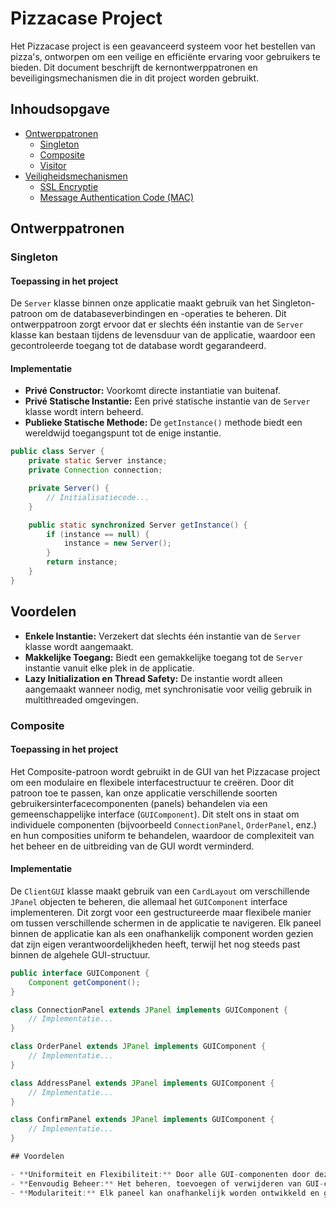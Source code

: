 # Pizzacase Project

Het Pizzacase project is een geavanceerd systeem voor het bestellen van pizza's, ontworpen om een veilige en efficiënte ervaring voor gebruikers te bieden. Dit document beschrijft de kernontwerppatronen en beveiligingsmechanismen die in dit project worden gebruikt.

## Inhoudsopgave

- [Ontwerppatronen](#ontwerppatronen)
  - [Singleton](#singleton)
  - [Composite](#composite)
  - [Visitor](#visitor)
- [Veiligheidsmechanismen](#veiligheidsmechanismen)
  - [SSL Encryptie](#ssl-encryptie)
  - [Message Authentication Code (MAC)](#message-authentication-code-mac)

## Ontwerppatronen

### Singleton

#### Toepassing in het project

De `Server` klasse binnen onze applicatie maakt gebruik van het Singleton-patroon om de databaseverbindingen en -operaties te beheren. Dit ontwerppatroon zorgt ervoor dat er slechts één instantie van de `Server` klasse kan bestaan tijdens de levensduur van de applicatie, waardoor een gecontroleerde toegang tot de database wordt gegarandeerd.

#### Implementatie

- **Privé Constructor:** Voorkomt directe instantiatie van buitenaf.
- **Privé Statische Instantie:** Een privé statische instantie van de `Server` klasse wordt intern beheerd.
- **Publieke Statische Methode:** De `getInstance()` methode biedt een wereldwijd toegangspunt tot de enige instantie.

```java
public class Server {
    private static Server instance;
    private Connection connection;

    private Server() {
        // Initialisatiecode...
    }

    public static synchronized Server getInstance() {
        if (instance == null) {
            instance = new Server();
        }
        return instance;
    }
}
```
## Voordelen

- **Enkele Instantie:** Verzekert dat slechts één instantie van de `Server` klasse wordt aangemaakt.
- **Makkelijke Toegang:** Biedt een gemakkelijke toegang tot de `Server` instantie vanuit elke plek in de applicatie.
- **Lazy Initialization en Thread Safety:** De instantie wordt alleen aangemaakt wanneer nodig, met synchronisatie voor veilig gebruik in multithreaded omgevingen.

### Composite

#### Toepassing in het project

Het Composite-patroon wordt gebruikt in de GUI van het Pizzacase project om een modulaire en flexibele interfacestructuur te creëren. Door dit patroon toe te passen, kan onze applicatie verschillende soorten gebruikersinterfacecomponenten (panels) behandelen via een gemeenschappelijke interface (`GUIComponent`). Dit stelt ons in staat om individuele componenten (bijvoorbeeld `ConnectionPanel`, `OrderPanel`, enz.) en hun composities uniform te behandelen, waardoor de complexiteit van het beheer en de uitbreiding van de GUI wordt verminderd.

#### Implementatie

De `ClientGUI` klasse maakt gebruik van een `CardLayout` om verschillende `JPanel` objecten te beheren, die allemaal het `GUIComponent` interface implementeren. Dit zorgt voor een gestructureerde maar flexibele manier om tussen verschillende schermen in de applicatie te navigeren. Elk paneel binnen de applicatie kan als een onafhankelijk component worden gezien dat zijn eigen verantwoordelijkheden heeft, terwijl het nog steeds past binnen de algehele GUI-structuur.

```java
public interface GUIComponent {
    Component getComponent();
}

class ConnectionPanel extends JPanel implements GUIComponent {
    // Implementatie...
}

class OrderPanel extends JPanel implements GUIComponent {
    // Implementatie...
}

class AddressPanel extends JPanel implements GUIComponent {
    // Implementatie...
}

class ConfirmPanel extends JPanel implements GUIComponent {
    // Implementatie...
}

## Voordelen

- **Uniformiteit en Flexibiliteit:** Door alle GUI-componenten door dezelfde interface te laten implementeren, kunnen we gemakkelijk nieuwe schermen of panelen toevoegen zonder de algehele systeemarchitectuur te verstoren.
- **Eenvoudig Beheer:** Het beheren, toevoegen of verwijderen van GUI-componenten wordt gestroomlijnd, wat bijdraagt aan een schone en onderhoudbare codebasis.
- **Modulariteit:** Elk paneel kan onafhankelijk worden ontwikkeld en getest, wat de modulariteit van de applicatie verbetert.
